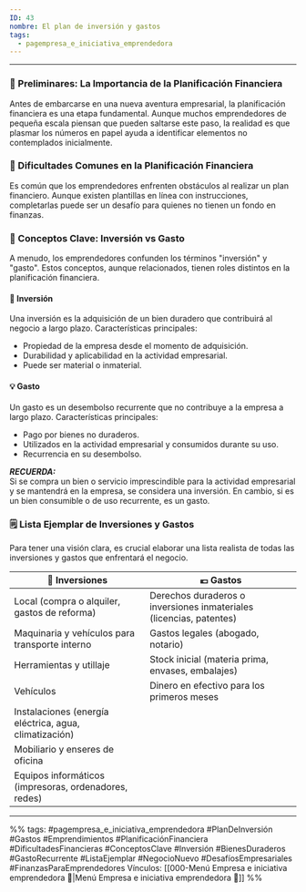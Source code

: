 ```yaml
---
ID: 43
nombre: El plan de inversión y gastos
tags:
  - pagempresa_e_iniciativa_emprendedora
---
```

___
### 🚀 Preliminares: La Importancia de la Planificación Financiera

Antes de embarcarse en una nueva aventura empresarial, la planificación financiera es una etapa fundamental. Aunque muchos emprendedores de pequeña escala piensan que pueden saltarse este paso, la realidad es que plasmar los números en papel ayuda a identificar elementos no contemplados inicialmente. 

### 🤔 Dificultades Comunes en la Planificación Financiera

Es común que los emprendedores enfrenten obstáculos al realizar un plan financiero. Aunque existen plantillas en línea con instrucciones, completarlas puede ser un desafío para quienes no tienen un fondo en finanzas.

### 📑 Conceptos Clave: Inversión vs Gasto

A menudo, los emprendedores confunden los términos "inversión" y "gasto". Estos conceptos, aunque relacionados, tienen roles distintos en la planificación financiera. 

#### 🏦 Inversión

Una inversión es la adquisición de un bien duradero que contribuirá al negocio a largo plazo. Características principales:

* Propiedad de la empresa desde el momento de adquisición.
* Durabilidad y aplicabilidad en la actividad empresarial.
* Puede ser material o inmaterial.

#### 💡 Gasto

Un gasto es un desembolso recurrente que no contribuye a la empresa a largo plazo. Características principales:

* Pago por bienes no duraderos.
* Utilizados en la actividad empresarial y consumidos durante su uso.
* Recurrencia en su desembolso.

***RECUERDA:***  
Si se compra un bien o servicio imprescindible para la actividad empresarial y se mantendrá en la empresa, se considera una inversión. En cambio, si es un bien consumible o de uso recurrente, es un gasto.

### 🗒️ Lista Ejemplar de Inversiones y Gastos

Para tener una visión clara, es crucial elaborar una lista realista de todas las inversiones y gastos que enfrentará el negocio.

| 🏢 **Inversiones** | 💶 **Gastos** |
|--------------------|----------------|
| Local (compra o alquiler, gastos de reforma) | Derechos duraderos o inversiones inmateriales (licencias, patentes) |
| Maquinaria y vehículos para transporte interno | Gastos legales (abogado, notario) |
| Herramientas y utillaje | Stock inicial (materia prima, envases, embalajes) |
| Vehículos | Dinero en efectivo para los primeros meses |
| Instalaciones (energía eléctrica, agua, climatización) | |
| Mobiliario y enseres de oficina | |
| Equipos informáticos (impresoras, ordenadores, redes) | |

____

%%
tags:  #pagempresa_e_iniciativa_emprendedora #PlanDeInversión #Gastos #Emprendimientos #PlanificaciónFinanciera #DificultadesFinancieras #ConceptosClave #Inversión #BienesDuraderos #GastoRecurrente #ListaEjemplar #NegocioNuevo #DesafíosEmpresariales #FinanzasParaEmprendedores
Vínculos:  [[000-Menú Empresa e iniciativa emprendedora 📃|Menú Empresa e iniciativa emprendedora 📃]]
%%